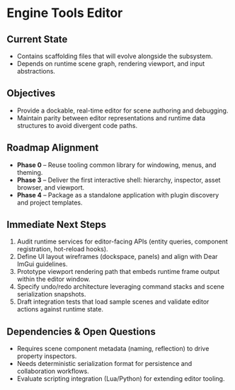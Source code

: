 # Engine Tools Editor

## Current State

- Contains scaffolding files that will evolve alongside the subsystem.
- Depends on runtime scene graph, rendering viewport, and input abstractions.

## Objectives

- Provide a dockable, real-time editor for scene authoring and debugging.
- Maintain parity between editor representations and runtime data structures to avoid divergent code paths.

## Roadmap Alignment

- **Phase 0** – Reuse tooling common library for windowing, menus, and theming.
- **Phase 3** – Deliver the first interactive shell: hierarchy, inspector, asset browser, and viewport.
- **Phase 4** – Package as a standalone application with plugin discovery and project templates.

## Immediate Next Steps

1. Audit runtime services for editor-facing APIs (entity queries, component registration, hot-reload hooks).
2. Define UI layout wireframes (dockspace, panels) and align with Dear ImGui guidelines.
3. Prototype viewport rendering path that embeds runtime frame output within the editor window.
4. Specify undo/redo architecture leveraging command stacks and scene serialization snapshots.
5. Draft integration tests that load sample scenes and validate editor actions against runtime state.

## Dependencies & Open Questions

- Requires scene component metadata (naming, reflection) to drive property inspectors.
- Needs deterministic serialization format for persistence and collaboration workflows.
- Evaluate scripting integration (Lua/Python) for extending editor tooling.
